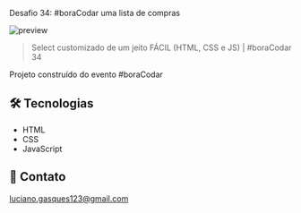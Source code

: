 Desafio 34: #boraCodar uma lista de compras

![preview](./assets/preview.png)

> Select customizado de um jeito FÁCIL (HTML, CSS e JS) | #boraCodar 34

Projeto construído do evento #boraCodar

## 🛠 Tecnologias

- HTML
- CSS
- JavaScript

## 💛 Contato

luciano.gasques123@gmail.com